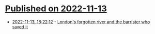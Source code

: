 # [Published on 2022-11-13](index.md)

* [2022-11-13, 18:22:12](https://news.ycombinator.com/item?id=33585757) - [London's forgotten river and the barrister who saved it](https://thelead.uk/londons-forgotten-river-and-barrister-who-saved-it)
